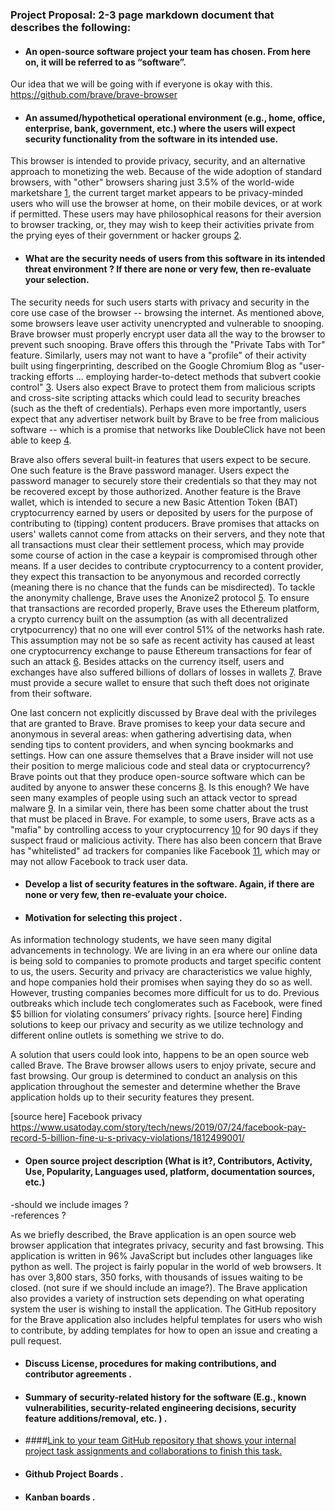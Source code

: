 ### Project Proposal: 2-3 page markdown document that describes the following:  

* #### An open-source software project your team has chosen. From here on, it will be referred to as “software”. 
Our idea that we will be going with if everyone is okay with this.
https://github.com/brave/brave-browser

* #### An assumed/hypothetical operational environment (e.g., home, office, enterprise, bank, government, etc.) where the users will expect security functionality from the software in its intended use.  

This browser is intended to provide privacy, security, and an alternative approach to monetizing the web.  Because of the wide adoption of standard browsers, with "other" browsers sharing just 3.5% of the world-wide marketshare [1], the current target market appears to be privacy-minded users who will use the browser at home, on their mobile devices, or at work if permitted.  These users may have philosophical reasons for their aversion to browser tracking, or, they may wish to keep their activities private from the prying eyes of their government or hacker groups [2].

* #### What are the security needs of users from this software in its intended threat environment ? If there are none or very few, then re-evaluate your selection.  
The security needs for such users starts with privacy and security in the core use case of the browser -- browsing the internet.  As mentioned above, some browsers leave user activity unencrypted and vulnerable to snooping.  Brave browser must properly encrypt user data all the way to the browser to prevent such snooping.  Brave offers this through the "Private Tabs with Tor" feature.  Similarly, users may not want to have a "profile" of their activity built using fingerprinting, described on the Google Chromium Blog as "user-tracking efforts ... employing harder-to-detect methods that subvert cookie control" [3].  Users also expect Brave to protect them from malicious scripts and cross-site scripting attacks which could lead to security breaches (such as the theft of credentials).  Perhaps even more importantly, users expect that any advertiser network built by Brave to be free from malicious software -- which is a promise that networks like DoubleClick have not been able to keep [4].  

Brave also offers several built-in features that users expect to be secure.  One such feature is the Brave password manager.  Users expect the password manager to securely store their credentials so that they may not be recovered except by those authorized.  Another feature is the Brave wallet, which is intended to secure a new Basic Attention Token (BAT) cryptocurrency earned by users or deposited by users for the purpose of contributing to (tipping) content producers.  Brave promises that attacks on users' wallets cannot come from attacks on their servers, and they note that all transactions must clear their settlement process, which may provide some course of action in the case a keypair is compromised through other means.  If a user decides to contribute cryptocurrency to a content provider, they expect this transaction to be anyonymous and recorded correctly (meaning there is no chance that the funds can be misdirected).  To tackle the anonymity challenge, Brave uses the Anonize2 protocol [5].  To ensure that transactions are recorded properly, Brave uses the Ethereum platform, a crypto currency built on the assumption (as with all decentralized crytpocurrency) that no one will ever control 51% of the networks hash rate.  This assumption may not be so safe as recent activity has caused at least one cryptocurrency exchange to pause Ethereum transactions for fear of such an attack [6].  Besides attacks on the currency itself, users and exchanges have also suffered billions of dollars of losses in wallets [7].  Brave must provide a secure wallet to ensure that such theft does not originate from their software.

One last concern not explicitly discussed by Brave deal with the privileges that are granted to Brave.  Brave promises to keep your data secure and anonymous in several areas: when gathering advertising data, when sending tips to content providers, and when syncing bookmarks and settings.  How can one assure themselves that a Brave insider will not use their position to merge malicious code and steal data or cryptocurrency?  Brave points out that they produce open-source software which can be audited by anyone to answer these concerns [8].  Is this enough? We have seen many examples of people using such an attack vector to spread malware [9].  In a similar vein, there has been some chatter about the trust that must be placed in Brave.  For example, to some users, Brave acts as a "mafia" by controlling access to your cryptocurrency [10] for 90 days if they suspect fraud or malicious activity.  There has also been concern that Brave has "whitelisted" ad trackers for companies like Facebook [11], which may or may not allow Facebook to track user data.  

* #### Develop a list of security features in the software. Again, if there are none or very few, then re-evaluate your choice.



* #### Motivation for selecting this project .   
As information technology students, we have seen many digital advancements in technology. We are living in an era where our online data is being sold to companies to promote products and target specific content to us, the users. Security and privacy are characteristics we value highly, and hope companies hold their promises when saying they do so as well. However, trusting companies becomes more difficult for us to do. Previous outbreaks which include tech conglomerates such as Facebook, were fined $5 billion for violating consumers’ privacy rights. [source here] Finding solutions to keep our privacy and security as we utilize technology and different online outlets is something we strive to do.  

A solution that users could look into, happens to be an open source web called Brave. The Brave browser allows users to enjoy private, secure and fast browsing. Our group is determined to conduct an analysis on this application throughout the semester and determine whether the Brave application holds up to their security features they present. 

[source here]  Facebook privacy https://www.usatoday.com/story/tech/news/2019/07/24/facebook-pay-record-5-billion-fine-u-s-privacy-violations/1812499001/


* #### Open source project description (What is it?, Contributors, Activity, Use, Popularity, Languages used, platform, documentation sources, etc.)   
 
-should we include images ?   
-references ?   

As we briefly described, the Brave application is an open source web browser application that integrates privacy, security and fast browsing. This application is written in 96% JavaScript but includes other languages like python as well. The project is fairly popular in the world of web browsers. It has over 3,800 stars, 350 forks, with thousands of issues waiting to be closed. (not sure if we should include an image?). The Brave application also provides a variety of instruction sets depending on what operating system the user is wishing to install the application. The GitHub repository for the Brave application also includes helpful templates for users who wish to contribute, by adding templates for how to open an issue and creating a pull request.   


* #### Discuss License, procedures for making contributions, and contributor agreements . 
* #### Summary of security-related history for the software (E.g., known vulnerabilities, security-related engineering decisions, security feature additions/removal, etc. ) . 
* ####[Link to your team GitHub repository that shows your internal project task assignments and collaborations to finish this task.](https://github.com/jacob-barna/TripleJR)
* #### Github Project Boards . 
* #### Kanban boards . 

[1]: https://gs.statcounter.com/browser-market-share#monthly-200901-201905
[2]: https://www.fastcompany.com/3058432/the-top-3-web-browsers-in-china-leave-users-vulnerable-report-says
[3]: https://blog.chromium.org/2019/05/improving-privacy-and-security-on-web.html
[4]: https://www.forbes.com/sites/leemathews/2018/01/26/hackers-abuse-google-ad-network-to-spread-malware-that-mines-cryptocurrency/
[5]: https://anonize.org/
[6]: https://cointelegraph.com/news/ethereum-classic-51-attack-the-reality-of-proof-of-work
[7]: https://www.computerworld.com/article/3389678/whats-a-crypto-wallet-and-does-it-manage-digital-currency.html
[8]: https://brave.com/faq/#concerns
[9]: https://hackaday.com/2018/10/31/when-good-software-goes-bad-malware-in-open-source/
[10]: https://thenextweb.com/hardfork/2018/11/23/brave-blockchain-cryptocurrency-browser/
[11]: https://nakedsecurity.sophos.com/2019/02/12/privacy-browser-braves-user-concern-over-facebook-whitelist/
